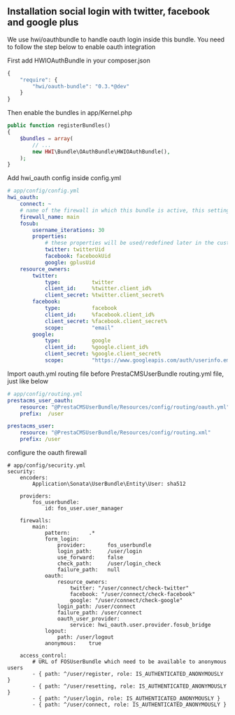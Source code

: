 
## Installation social login with twitter, facebook and google plus

We use hwi/oauthbundle to handle oauth login inside this bundle.
You need to follow the step below to enable oauth integration

First add HWIOAuthBundle in your composer.json

```js
{
    "require": {
        "hwi/oauth-bundle": "0.3.*@dev"
    }
}
```

Then enable the bundles in app/Kernel.php
```php
public function registerBundles()
{
    $bundles = array(
        // ...
        new HWI\Bundle\OAuthBundle\HWIOAuthBundle(),
    );
}
```

Add hwi_oauth config inside config.yml

```yml
# app/config/config.yml
hwi_oauth:
    connect: ~
    # name of the firewall in which this bundle is active, this setting MUST be set
    firewall_name: main
    fosub:
        username_iterations: 30
        properties:
            # these properties will be used/redefined later in the custom FOSUBUserProvider service.
            twitter: twitterUid
            facebook: facebookUid
            google: gplusUid
    resource_owners:
        twitter:
            type:          twitter
            client_id:     %twitter.client_id%
            client_secret: %twitter.client_secret%
        facebook:
            type:          facebook
            client_id:     %facebook.client_id%
            client_secret: %facebook.client_secret%
            scope:         "email"
        google:
            type:          google
            client_id:     %google.client_id%
            client_secret: %google.client_secret%
            scope:         "https://www.googleapis.com/auth/userinfo.email https://www.googleapis.com/auth/userinfo.profile"
```

Import oauth.yml routing file before PrestaCMSUserBundle routing.yml file, just like below

```yml
# app/config/routing.yml
prestacms_user_oauth:
    resource: "@PrestaCMSUserBundle/Resources/config/routing/oauth.yml"
    prefix:  /user

prestacms_user:
    resource: "@PrestaCMSUserBundle/Resources/config/routing.xml"
    prefix: /user
```

configure the oauth firewall

```
# app/config/security.yml
security:
    encoders:
        Application\Sonata\UserBundle\Entity\User: sha512

    providers:
        fos_userbundle:
            id: fos_user.user_manager

    firewalls:
        main:
            pattern:      .*
            form_login:
                provider:       fos_userbundle
                login_path:     /user/login
                use_forward:    false
                check_path:     /user/login_check
                failure_path:   null
            oauth:
                resource_owners:
                    twitter: "/user/connect/check-twitter"
                    facebook: "/user/connect/check-facebook"
                    google: "/user/connect/check-google"
                login_path: /user/connect
                failure_path: /user/connect
                oauth_user_provider:
                    service: hwi_oauth.user.provider.fosub_bridge
            logout:
                path: /user/logout
            anonymous:    true

    access_control:
        # URL of FOSUserBundle which need to be available to anonymous users
        - { path: ^/user/register, role: IS_AUTHENTICATED_ANONYMOUSLY }
        - { path: ^/user/resetting, role: IS_AUTHENTICATED_ANONYMOUSLY }
        - { path: ^/user/login, role: IS_AUTHENTICATED_ANONYMOUSLY }
        - { path: ^/user/connect, role: IS_AUTHENTICATED_ANONYMOUSLY }
```
